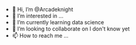 - 👋 Hi, I’m @Arcadeknight
- 👀 I’m interested in ...
- 🌱 I’m currently learning data science
- 💞️ I’m looking to collaborate on I don't know yet
- 📫 How to reach me ...

<!---
Arcadeknight/Arcadeknight is a ✨ special ✨ repository because its `README.md` (this file) appears on your GitHub profile.
You can click the Preview link to take a look at your changes.
--->
